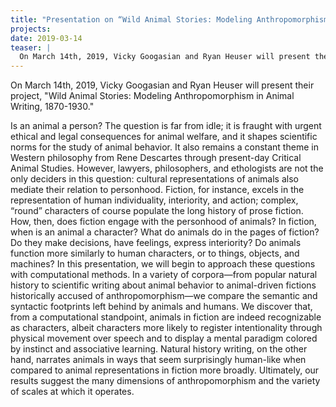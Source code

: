 ```yaml
---
title: "Presentation on “Wild Animal Stories: Modeling Anthropomorphism in Animal Writing, 1870-1930”"
projects: 
date: 2019-03-14
teaser: |
  On March 14th, 2019, Vicky Googasian and Ryan Heuser will present their project, "Wild Animal Stories: Modeling Anthropomorphism in Animal Writing, 1870-1930."
---
```


On March 14th, 2019, Vicky Googasian and Ryan Heuser will present their project, "Wild Animal Stories: Modeling Anthropomorphism in Animal Writing, 1870-1930."

Is an animal a person? The question is far from idle; it is fraught with urgent ethical and legal consequences for animal welfare, and it shapes scientific norms for the study of animal behavior. It also remains a constant theme in Western philosophy from Rene Descartes through present-day Critical Animal Studies. However, lawyers, philosophers, and ethologists are not the only deciders in this question: cultural representations of animals also mediate their relation to personhood. Fiction, for instance, excels in the representation of human individuality, interiority, and action; complex, “round” characters of course populate the long history of prose fiction. How, then, does fiction engage with the personhood of animals? In fiction, when is an animal a character? What do animals do in the pages of fiction? Do they make decisions, have feelings, express interiority? Do animals function more similarly to human characters, or to things, objects, and machines? In this presentation, we will begin to approach these questions with computational methods. In a variety of corpora—from popular natural history to scientific writing about animal behavior to animal-driven fictions historically accused of anthropomorphism—we compare the semantic and syntactic footprints left behind by animals and humans. We discover that, from a computational standpoint, animals in fiction are indeed recognizable as characters, albeit characters more likely to register intentionality through physical movement over speech and to display a mental paradigm colored by instinct and associative learning. Natural history writing, on the other hand, narrates animals in ways that seem surprisingly human-like when compared to animal representations in fiction more broadly. Ultimately, our results suggest the many dimensions of anthropomorphism and the variety of scales at which it operates.